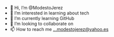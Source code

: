 - 👋 Hi, I’m @ModestoJerez
- 👀 I’m interested in learning about tech
- 🌱 I’m currently learning GitHub
- 💞️ I’m looking to collaborate on 
- 📫 How to reach me ...modestojerez@yahoo.es

<!---
ModestoJerez/ModestoJerez is a ✨ special ✨ repository because its `README.md` (this file) appears on your GitHub profile.
You can click the Preview link to take a look at your changes.
--->
